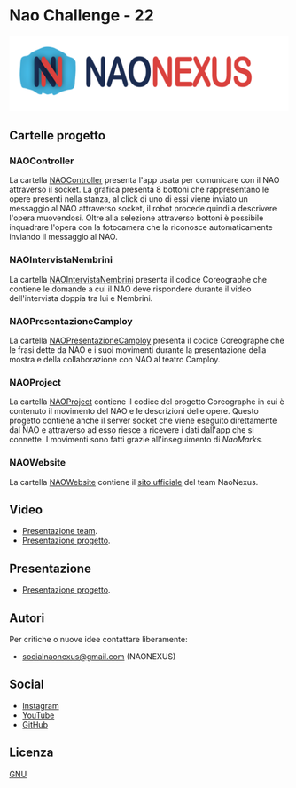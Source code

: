 # Nao Challenge - 22

![alt text](https://github.com/NaoNexus/ChallengeNao22/blob/main/images/logo_con_scritta.png)

## Cartelle progetto

### NAOController

La cartella [NAOController](https://github.com/NaoNexus/ChallengeNao22/tree/main/NAOController) presenta l'app usata per comunicare con il NAO attraverso il socket. La grafica presenta 8 bottoni che rappresentano le opere presenti nella stanza, al click di uno di essi viene inviato un messaggio al NAO attraverso socket, il robot procede quindi a descrivere l'opera muovendosi. Oltre alla selezione attraverso bottoni è possibile inquadrare l'opera con la fotocamera che la riconosce automaticamente inviando il messaggio al NAO.

### NAOIntervistaNembrini

La cartella [NAOIntervistaNembrini](https://github.com/NaoNexus/ChallengeNao22/tree/main/NAOIntervistaNembrini) presenta il codice Coreographe che contiene le domande a cui il NAO deve rispondere durante il video dell'intervista doppia tra lui e Nembrini.

### NAOPresentazioneCamploy

La cartella [NAOPresentazioneCamploy](https://github.com/NaoNexus/ChallengeNao22/tree/main/NAOPresentazioneCamploy) presenta il codice Coreographe che le frasi dette da NAO e i suoi movimenti durante la presentazione della mostra e della collaborazione con NAO al teatro Camploy.

### NAOProject

La cartella [NAOProject](https://github.com/NaoNexus/ChallengeNao22/tree/main/NAOProject) contiene il codice del progetto Coreographe in cui è contenuto il movimento del NAO e le descrizioni delle opere. Questo progetto contiene anche il server socket che viene eseguito direttamente dal NAO e attraverso ad esso riesce a ricevere i dati dall'app che si connette. I movimenti sono fatti grazie all'inseguimento di _NaoMarks_.

### NAOWebsite

La cartella [NAOWebsite](https://github.com/NaoNexus/ChallengeNao22/tree/main/NAOWebsite) contiene il [sito ufficiale](https://naonexus.altervista.org) del team NaoNexus.

## Video

* [Presentazione team](https://www.youtube.com/watch?v=LpX-JTWP7Zk&ab_channel=NaoNexus).
* [Presentazione progetto](https://www.youtube.com/watch?v=pdLvACyw1PE&ab_channel=NaoNexus).

## Presentazione

* [Presentazione progetto](https://prezi.com/view/JCXqwu2kiO8rEDcvFwbF/).

## Autori

Per critiche o nuove idee contattare liberamente:

* socialnaonexus@gmail.com (NAONEXUS)

## Social

* [Instagram](https://www.instagram.com/naonexus/)
* [YouTube](https://www.youtube.com/channel/UCGr9x7Fr44V628GJXwMe4Pg/videos)
* [GitHub](https://github.com/NaoNexus/ChallengeNao22)

## Licenza

[GNU](https://www.gnu.org/licenses/gpl-3.0.html)
